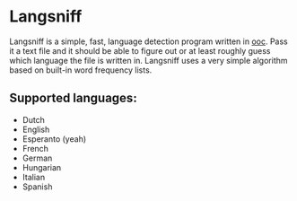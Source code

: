 Langsniff
=========

Langsniff is a simple, fast, language detection program written in [ooc](http://ooc-lang.org). Pass it a text file and it should be able to figure out or at least roughly guess which language the file is written in. Langsniff uses a very simple algorithm based on built-in word frequency lists. 

Supported languages:
--------------------

- Dutch
- English
- Esperanto (yeah)
- French
- German
- Hungarian
- Italian
- Spanish
